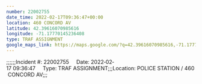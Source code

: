 ```yaml
---
number: 22002755
date_time: 2022-02-17T09:36:47+00:00
location: 460 CONCORD AV
latitude: 42.39616070985616
longitude: -71.17770145236408
type: TRAF ASSIGNMENT
google_maps_link: https://maps.google.com/?q=42.39616070985616,-71.17770145236408
---
```


;;;;;;Incident #: 22002755     Date: 2022‐02‐17 09:36:47     Type: TRAF ASSIGNMENT;;;Location: POLICE STATION / 460 CONCORD AV;;;
